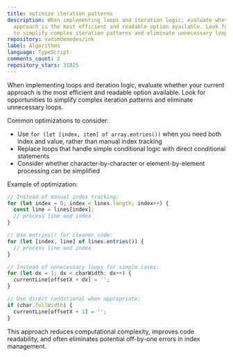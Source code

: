 ```yaml
---
title: optimize iteration patterns
description: When implementing loops and iteration logic, evaluate whether your current
  approach is the most efficient and readable option available. Look for opportunities
  to simplify complex iteration patterns and eliminate unnecessary loops.
repository: vadimdemedes/ink
label: Algorithms
language: TypeScript
comments_count: 2
repository_stars: 31825
---
```


When implementing loops and iteration logic, evaluate whether your current approach is the most efficient and readable option available. Look for opportunities to simplify complex iteration patterns and eliminate unnecessary loops.

Common optimizations to consider:
- Use `for (let [index, item] of array.entries())` when you need both index and value, rather than manual index tracking
- Replace loops that handle simple conditional logic with direct conditional statements
- Consider whether character-by-character or element-by-element processing can be simplified

Example of optimization:
```javascript
// Instead of manual index tracking:
for (let index = 0; index < lines.length; index++) {
  const line = lines[index];
  // process line and index
}

// Use entries() for cleaner code:
for (let [index, line] of lines.entries()) {
  // process line and index
}

// Instead of unnecessary loops for simple cases:
for (let dx = 1; dx < charWidth; dx++) {
  currentLine[offsetX + dx] = '';
}

// Use direct conditional when appropriate:
if (char.fullWidth) {
  currentLine[offsetX + 1] = '';
}
```

This approach reduces computational complexity, improves code readability, and often eliminates potential off-by-one errors in index management.